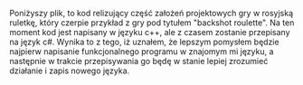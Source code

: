 Poniżyszy plik, to kod relizujący część założeń projektowych gry w rosyjską ruletkę, który czerpie przykład z gry pod tytułem "backshot roulette".
Na ten moment kod jest napisany w języku c++, ale z czasem zostanie przepisany na język c#.
Wynika to z tego, iż uznałem, że lepszym pomysłem będzie najpierw napisanie funkcjonalnego programu w znajomym mi języku, a następnie w trakcie przepisywania go będę w stanie lepiej zrozumieć działanie i zapis nowego języka.
